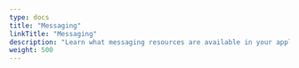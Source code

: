 ```yaml
---
type: docs
title: "Messaging"
linkTitle: "Messaging"
description: "Learn what messaging resources are available in your application"
weight: 500
---
```

